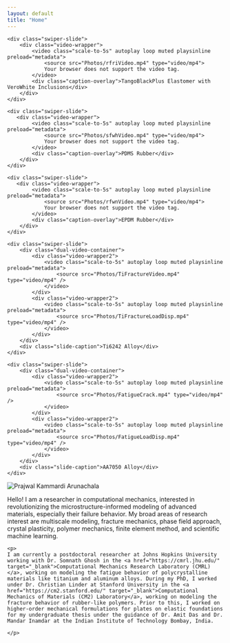 ```yaml
---
layout: default
title: "Home"
---
```

<!-- Video Slider Section -->
<section class="swiper videoSwiper">
  <div class="swiper-wrapper">

    <div class="swiper-slide">
        <div class="video-wrapper">
            <video class="scale-to-5s" autoplay loop muted playsinline preload="metadata">
                <source src="Photos/rfriVideo.mp4" type="video/mp4">
                Your browser does not support the video tag.
            </video>
            <div class="caption-overlay">TangoBlackPlus Elastomer with VeroWhite Inclusions</div>
        </div>
    </div>

    <div class="swiper-slide">
       <div class="video-wrapper">
            <video class="scale-to-5s" autoplay loop muted playsinline preload="metadata">
                <source src="Photos/sfwhVideo.mp4" type="video/mp4">
                Your browser does not support the video tag.
            </video>
            <div class="caption-overlay">PDMS Rubber</div>
        </div>
    </div>

    <div class="swiper-slide">
       <div class="video-wrapper">
            <video class="scale-to-5s" autoplay loop muted playsinline preload="metadata">
                <source src="Photos/rfwnVideo.mp4" type="video/mp4">
                Your browser does not support the video tag.
            </video>
            <div class="caption-overlay">EPDM Rubber</div>
        </div>
    </div>

    <div class="swiper-slide">
        <div class="dual-video-container">
            <div class="video-wrapper2">
                <video class="scale-to-5s" autoplay loop muted playsinline preload="metadata">
                    <source src="Photos/TiFractureVideo.mp4" type="video/mp4" />
                </video>
            </div>
            <div class="video-wrapper2">
                <video class="scale-to-5s" autoplay loop muted playsinline preload="metadata">
                    <source src="Photos/TiFractureLoadDisp.mp4" type="video/mp4" />
                </video>
            </div>
        </div>
        <div class="slide-caption">Ti6242 Alloy</div>
    </div>

    <div class="swiper-slide">
        <div class="dual-video-container">
            <div class="video-wrapper2">
                <video class="scale-to-5s" autoplay loop muted playsinline preload="metadata">
                    <source src="Photos/FatigueCrack.mp4" type="video/mp4" />
                </video>
            </div>
            <div class="video-wrapper2">
                <video class="scale-to-5s" autoplay loop muted playsinline preload="metadata">
                    <source src="Photos/FatigueLoadDisp.mp4" type="video/mp4" />
                </video>
            </div>
        </div>
        <div class="slide-caption">AA7050 Alloy</div>
    </div>

  </div>

  <!-- Navigation Buttons -->
  <div class="swiper-button-next"></div>
  <div class="swiper-button-prev"></div>

  <!-- Pagination Dots -->
  <div class="swiper-pagination"></div>
</section>

<div class="intro">
  <div class="image-container">
    <img src="Photos/Profile.png" alt="Prajwal Kammardi Arunachala" class="profile-image">
  </div>
  <div class="text-container">
    <p>
      Hello! I am a researcher in computational mechanics, interested in revolutionizing the microstructure-informed modeling of advanced materials, especially their failure behavior. My broad areas of research interest are multiscale modeling, fracture mechanics, phase field approach, crystal plasticity, polymer mechanics, finite element method, and scientific machine learning.
    </p>

    <p>
	I am currently a postdoctoral researcher at Johns Hopkins University working with Dr. Somnath Ghosh in the <a href="https://cmrl.jhu.edu/" target="_blank">Computational Mechanics Research Laboratory (CMRL)</a>, working on modeling the fatigue behavior of polycrystalline materials like titanium and aluminum alloys. During my PhD, I worked under Dr. Christian Linder at Stanford University in the <a href="https://cm2.stanford.edu/" target="_blank">Computational Mechanics of Materials (CM2) Laboratory</a>, working on modeling the fracture behavior of rubber-like polymers. Prior to this, I worked on higher-order mechanical formulations for plates on elastic foundations for my undergraduate thesis under the guidance of Dr. Amit Das and Dr. Mandar Inamdar at the Indian Institute of Technology Bombay, India.
 	
    </p>

    
  </div>
</div>

